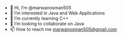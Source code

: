 - 👋 Hi, I’m @marwanosman505
- 👀 I’m interested in Java and Web Applications
- 🌱 I’m currently learning C++
- 💞️ I’m looking to collaborate on Java
- 📫 How to reach me marwanosman505@gmail.com

<!---
marwanosman505/marwanosman505 is a ✨ special ✨ repository because its `README.md` (this file) appears on your GitHub profile.
You can click the Preview link to take a look at your changes.
--->
